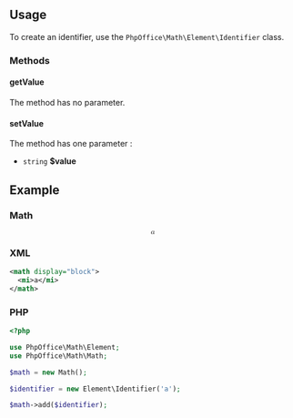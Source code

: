 ## Usage

To create an identifier, use the `PhpOffice\Math\Element\Identifier` class.

### Methods
#### getValue

The method has no parameter.

#### setValue

The method has one parameter : 

* `string` **$value**

## Example

### Math
<math display="block">
  <mi>a</mi>
</math>

### XML
``` xml
<math display="block">
  <mi>a</mi>
</math>
```

### PHP

``` php
<?php

use PhpOffice\Math\Element;
use PhpOffice\Math\Math;

$math = new Math();

$identifier = new Element\Identifier('a');

$math->add($identifier);
```